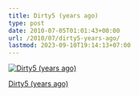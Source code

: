 ```yaml
---
title: Dirty5 (years ago)
type: post
date: 2010-07-05T01:01:43+00:00
url: /2010/07/dirty5-years-ago/
lastmod: 2023-09-10T19:14:13+07:00
---
```

<div class="flickr">
  <a href="http://www.flickr.com/photos/schreibblogade/4763632349/" title="Dirty5 (years ago)"><img src="//farm5.static.flickr.com/4118/4763632349_ee1cc2e2e5.jpg" alt="Dirty5 (years ago)" /></p>

  <p>
    Dirty5 (years ago)
  </p>

  <p>
    </a></div>
